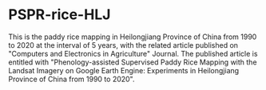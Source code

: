 # PSPR-rice-HLJ
This is the paddy rice mapping in Heilongjiang Province of China from 1990 to 2020 at the interval of 5 years, with the related article published on "Computers and Electronics in Agriculture" Journal. The published article is entitled with "Phenology-assisted Supervised Paddy Rice Mapping with the Landsat Imagery on Google Earth Engine: Experiments in Heilongjiang Province of China from 1990 to 2020".
